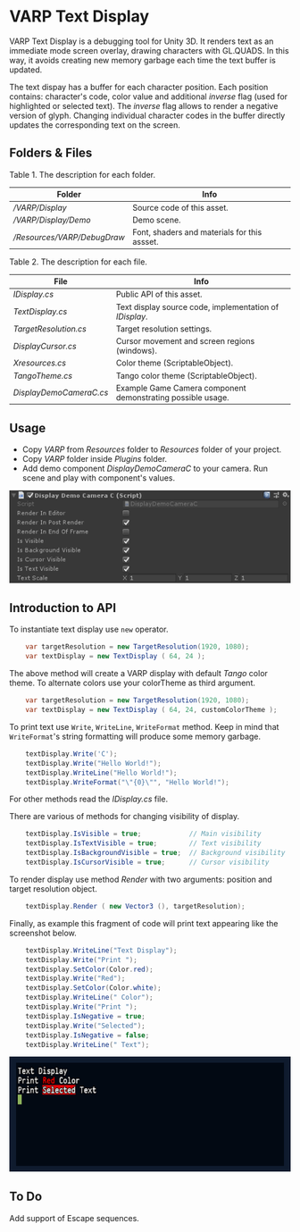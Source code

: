# VARP Text Display

VARP Text Display is a debugging tool for Unity 3D. It renders text as an immediate mode screen overlay, drawing characters with GL.QUADS. In this way, it avoids creating new memory garbage each time the text buffer is updated.

The text dispay has a buffer for each character position. Each position contains: character's code, color value and additional _inverse_ flag (used for highlighted or selected text). The _inverse_ flag allows to render  a negative version of glyph. Changing individual character codes in the buffer directly updates the corresponding text on the screen.

## Folders & Files

Table 1. The description for each folder. 

| Folder                           | Info                       | 
|----------------------------------|----------------------------|
| _/VARP/Display_                  | Source code of this asset. |
| _/VARP/Display/Demo_             | Demo scene. |
| _/Resources/VARP/DebugDraw_      | Font, shaders and materials for this assset. |

Table 2. The description for each file. 

| File                     | Info                                  |
|--------------------------|---------------------------------------|
| _IDisplay.cs_            | Public API of this asset.             |
| _TextDisplay.cs_         | Text display source code, implementation of _IDisplay_. |
| _TargetResolution.cs_    | Target resolution settings.           |
| _DisplayCursor.cs_       | Cursor movement and screen regions (windows). |
| _Xresources.cs_          | Color theme (ScriptableObject).       |
| _TangoTheme.cs_          | Tango color theme (ScriptableObject). |
| _DisplayDemoCameraC.cs_  |	Example Game Camera component demonstrating possible usage. |

## Usage

- Copy _VARP_ from _Resources_ folder to _Resources_ folder of your project.
- Copy _VARP_ folder inside _Plugins_ folder.
- Add demo component _DisplayDemoCameraC_ to your camera. Run scene and play with component's values.

![Component](/Documentation/DemoComponent.png)

## Introduction to API

To instantiate text display use `new` operator.

```C#
    var targetResolution = new TargetResolution(1920, 1080);
    var textDisplay = new TextDisplay ( 64, 24 );
```

The above method will create a VARP display with default _Tango_ color theme. To alternate colors use your colorTheme as third argument.

```C#
    var targetResolution = new TargetResolution(1920, 1080);
    var textDisplay = new TextDisplay ( 64, 24, customColorTheme );
```

To print text use `Write`, `WriteLine`, `WriteFormat` method. Keep in mind that `WriteFormat`'s string formatting will produce some memory garbage.

```C#
    textDisplay.Write('C');
    textDisplay.Write("Hello World!");
    textDisplay.WriteLine("Hello World!");
    textDisplay.WriteFormat("\"{0}\"", "Hello World!");
```

For other methods read the _IDisplay.cs_ file.

There are various of methods for changing visibility of display.
 
```C#
    textDisplay.IsVisible = true;            // Main visibility
    textDisplay.IsTextVisible = true;        // Text visibility
    textDisplay.IsBackgroundVisible = true;  // Background visibility
    textDisplay.IsCursorVisible = true;      // Cursor visibility
```

To render display use method _Render_ with two arguments: position and target resolution object.

```C#
    textDisplay.Render ( new Vector3 (), targetResolution);
```

Finally, as example this fragment of code will print text appearing like the screenshot below.

```C#
    textDisplay.WriteLine("Text Display");
    textDisplay.Write("Print ");
    textDisplay.SetColor(Color.red);
    textDisplay.Write("Red");
    textDisplay.SetColor(Color.white);
    textDisplay.WriteLine(" Color");
    textDisplay.Write("Print ");
    textDisplay.IsNegative = true;
    textDisplay.Write("Selected");
    textDisplay.IsNegative = false;
    textDisplay.WriteLine(" Text");
```

![Screen Shot](/Documentation/ScreenShot.png)

## To Do

Add support of Escape sequences. 
